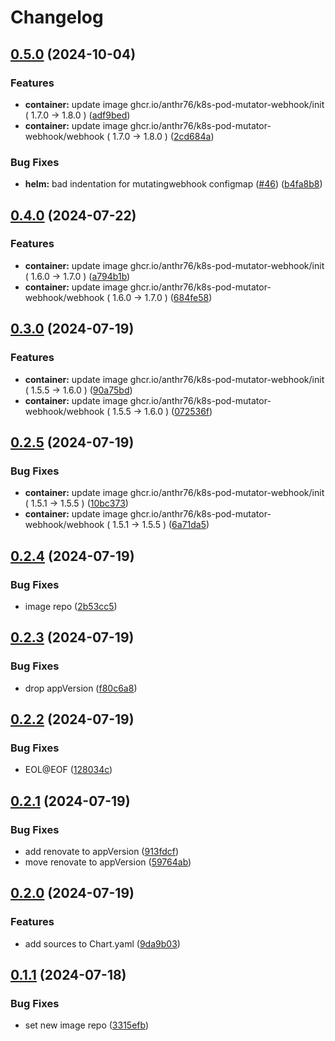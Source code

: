 # Changelog

## [0.5.0](https://github.com/anthr76/k8s-pod-mutator-webhook/compare/k8s-pod-mutator-webhook-helm-v0.4.0...k8s-pod-mutator-webhook-helm-v0.5.0) (2024-10-04)


### Features

* **container:** update image ghcr.io/anthr76/k8s-pod-mutator-webhook/init ( 1.7.0 → 1.8.0 ) ([adf9bed](https://github.com/anthr76/k8s-pod-mutator-webhook/commit/adf9bedacd136bed651c186eeaab97029cb0320b))
* **container:** update image ghcr.io/anthr76/k8s-pod-mutator-webhook/webhook ( 1.7.0 → 1.8.0 ) ([2cd684a](https://github.com/anthr76/k8s-pod-mutator-webhook/commit/2cd684a510a6fc5fea427a8e00942d2c1417e196))


### Bug Fixes

* **helm:** bad indentation for mutatingwebhook configmap ([#46](https://github.com/anthr76/k8s-pod-mutator-webhook/issues/46)) ([b4fa8b8](https://github.com/anthr76/k8s-pod-mutator-webhook/commit/b4fa8b86e9d38f344c1fc6fdbf7c4fe0242d07c1))

## [0.4.0](https://github.com/anthr76/k8s-pod-mutator-webhook/compare/k8s-pod-mutator-webhook-helm-v0.3.0...k8s-pod-mutator-webhook-helm-v0.4.0) (2024-07-22)


### Features

* **container:** update image ghcr.io/anthr76/k8s-pod-mutator-webhook/init ( 1.6.0 → 1.7.0 ) ([a794b1b](https://github.com/anthr76/k8s-pod-mutator-webhook/commit/a794b1b5e2e8b9deef16885a7745352bc5e53213))
* **container:** update image ghcr.io/anthr76/k8s-pod-mutator-webhook/webhook ( 1.6.0 → 1.7.0 ) ([684fe58](https://github.com/anthr76/k8s-pod-mutator-webhook/commit/684fe58b02dab11c6f7ecd829e5e733783633d44))

## [0.3.0](https://github.com/anthr76/k8s-pod-mutator-webhook/compare/k8s-pod-mutator-webhook-helm-v0.2.5...k8s-pod-mutator-webhook-helm-v0.3.0) (2024-07-19)


### Features

* **container:** update image ghcr.io/anthr76/k8s-pod-mutator-webhook/init ( 1.5.5 → 1.6.0 ) ([90a75bd](https://github.com/anthr76/k8s-pod-mutator-webhook/commit/90a75bdc750b6d53a7cfa76147d1b4ad5e7bfc04))
* **container:** update image ghcr.io/anthr76/k8s-pod-mutator-webhook/webhook ( 1.5.5 → 1.6.0 ) ([072536f](https://github.com/anthr76/k8s-pod-mutator-webhook/commit/072536f9cedfb83648ceeacf663e7f1806290f95))

## [0.2.5](https://github.com/anthr76/k8s-pod-mutator-webhook/compare/k8s-pod-mutator-webhook-helm-v0.2.4...k8s-pod-mutator-webhook-helm-v0.2.5) (2024-07-19)


### Bug Fixes

* **container:** update image ghcr.io/anthr76/k8s-pod-mutator-webhook/init ( 1.5.1 → 1.5.5 ) ([10bc373](https://github.com/anthr76/k8s-pod-mutator-webhook/commit/10bc3733d3e889bad8856c6892398450006b8d67))
* **container:** update image ghcr.io/anthr76/k8s-pod-mutator-webhook/webhook ( 1.5.1 → 1.5.5 ) ([6a71da5](https://github.com/anthr76/k8s-pod-mutator-webhook/commit/6a71da5cdf358fbdeed952475174e7d762451d61))

## [0.2.4](https://github.com/anthr76/k8s-pod-mutator-webhook/compare/k8s-pod-mutator-webhook-helm-v0.2.3...k8s-pod-mutator-webhook-helm-v0.2.4) (2024-07-19)


### Bug Fixes

* image repo ([2b53cc5](https://github.com/anthr76/k8s-pod-mutator-webhook/commit/2b53cc53a46cf7f609d9c0acb0e928c191daac38))

## [0.2.3](https://github.com/anthr76/k8s-pod-mutator-webhook/compare/k8s-pod-mutator-webhook-helm-v0.2.2...k8s-pod-mutator-webhook-helm-v0.2.3) (2024-07-19)


### Bug Fixes

* drop appVersion ([f80c6a8](https://github.com/anthr76/k8s-pod-mutator-webhook/commit/f80c6a88a5fc854580017f49925f7c3f714ea468))

## [0.2.2](https://github.com/anthr76/k8s-pod-mutator-webhook/compare/k8s-pod-mutator-webhook-helm-v0.2.1...k8s-pod-mutator-webhook-helm-v0.2.2) (2024-07-19)


### Bug Fixes

* EOL@EOF ([128034c](https://github.com/anthr76/k8s-pod-mutator-webhook/commit/128034c2d07c2d26da42652cfab43b552c470ddb))

## [0.2.1](https://github.com/anthr76/k8s-pod-mutator-webhook/compare/k8s-pod-mutator-webhook-helm-v0.2.0...k8s-pod-mutator-webhook-helm-v0.2.1) (2024-07-19)


### Bug Fixes

* add renovate to appVersion ([913fdcf](https://github.com/anthr76/k8s-pod-mutator-webhook/commit/913fdcf23bedde6f0d678f733b11b9118992c73b))
* move renovate to appVersion ([59764ab](https://github.com/anthr76/k8s-pod-mutator-webhook/commit/59764ab3e30695e081ee0b6f57ffa60a7b6e51d4))

## [0.2.0](https://github.com/anthr76/k8s-pod-mutator-webhook/compare/k8s-pod-mutator-webhook-helm-v0.1.1...k8s-pod-mutator-webhook-helm-v0.2.0) (2024-07-19)


### Features

* add sources to Chart.yaml ([9da9b03](https://github.com/anthr76/k8s-pod-mutator-webhook/commit/9da9b03a1aaec01d771916ed2bdab0ce8aedc819))

## [0.1.1](https://github.com/anthr76/k8s-pod-mutator-webhook/compare/k8s-pod-mutator-webhook-helm-v0.1.0...k8s-pod-mutator-webhook-helm-v0.1.1) (2024-07-18)


### Bug Fixes

* set new image repo ([3315efb](https://github.com/anthr76/k8s-pod-mutator-webhook/commit/3315efbfaf5cb0fea576331398147b5c6851f9b9))
